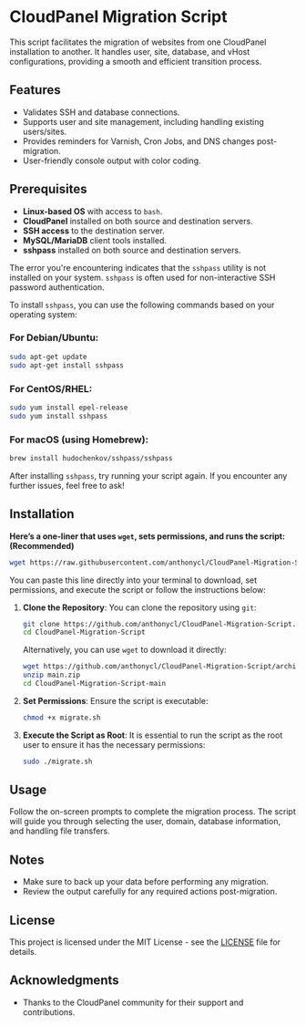 # CloudPanel Migration Script

This script facilitates the migration of websites from one CloudPanel installation to another. It handles user, site, database, and vHost configurations, providing a smooth and efficient transition process.

## Features
- Validates SSH and database connections.
- Supports user and site management, including handling existing users/sites.
- Provides reminders for Varnish, Cron Jobs, and DNS changes post-migration.
- User-friendly console output with color coding.

## Prerequisites
- **Linux-based OS** with access to `bash`.
- **CloudPanel** installed on both source and destination servers.
- **SSH access** to the destination server.
- **MySQL/MariaDB** client tools installed.
- **sshpass** installed on both source and destination servers.

The error you're encountering indicates that the `sshpass` utility is not installed on your system. `sshpass` is often used for non-interactive SSH password authentication.

To install `sshpass`, you can use the following commands based on your operating system:

### For Debian/Ubuntu:
```bash
sudo apt-get update
sudo apt-get install sshpass
```

### For CentOS/RHEL:
```bash
sudo yum install epel-release
sudo yum install sshpass
```

### For macOS (using Homebrew):
```bash
brew install hudochenkov/sshpass/sshpass
```

After installing `sshpass`, try running your script again. If you encounter any further issues, feel free to ask!

## Installation

**Here’s a one-liner that uses `wget`, sets permissions, and runs the script: (Recommended)**

```bash
wget https://raw.githubusercontent.com/anthonycl/CloudPanel-Migration-Script/refs/heads/main/migrate.sh && chmod +x migrate.sh && sudo ./migrate.sh
```

You can paste this line directly into your terminal to download, set permissions, and execute the script or follow the instructions below:

1. **Clone the Repository**:
   You can clone the repository using `git`:
   ```bash
   git clone https://github.com/anthonycl/CloudPanel-Migration-Script.git
   cd CloudPanel-Migration-Script
   ```

   Alternatively, you can use `wget` to download it directly:
   ```bash
   wget https://github.com/anthonycl/CloudPanel-Migration-Script/archive/refs/heads/main.zip
   unzip main.zip
   cd CloudPanel-Migration-Script-main
   ```

2. **Set Permissions**:
   Ensure the script is executable:
   ```bash
   chmod +x migrate.sh
   ```

3. **Execute the Script as Root**:
   It is essential to run the script as the root user to ensure it has the necessary permissions:
   ```bash
   sudo ./migrate.sh
   ```

## Usage
Follow the on-screen prompts to complete the migration process. The script will guide you through selecting the user, domain, database information, and handling file transfers.

## Notes
- Make sure to back up your data before performing any migration.
- Review the output carefully for any required actions post-migration.

## License
This project is licensed under the MIT License - see the [LICENSE](LICENSE) file for details.

## Acknowledgments
- Thanks to the CloudPanel community for their support and contributions.